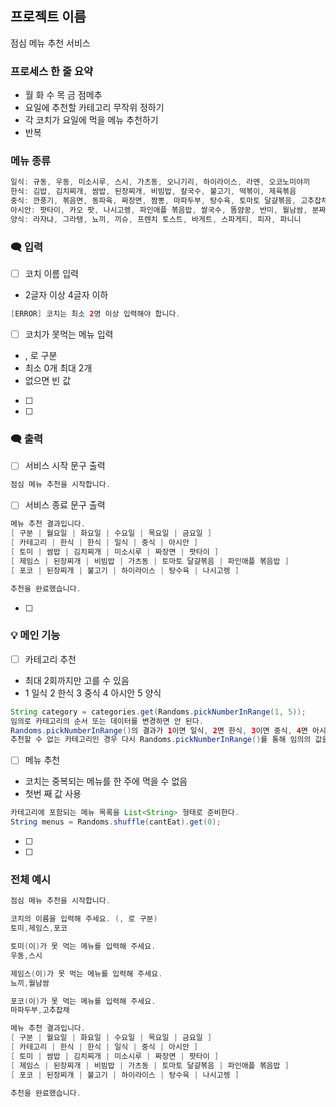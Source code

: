 ## 프로젝트 이름

점심 메뉴 추천 서비스

### 프로세스 한 줄 요약

- 월 화 수 목 금 점메추
- 요일에 추천할 카테고리 무작위 정하기
- 각 코치가 요일에 먹을 메뉴 추천하기
- 반복

### 메뉴 종류

```java
일식: 규동, 우동, 미소시루, 스시, 가츠동, 오니기리, 하이라이스, 라멘, 오코노미야끼
한식: 김밥, 김치찌개, 쌈밥, 된장찌개, 비빔밥, 칼국수, 불고기, 떡볶이, 제육볶음
중식: 깐풍기, 볶음면, 동파육, 짜장면, 짬뽕, 마파두부, 탕수육, 토마토 달걀볶음, 고추잡채
아시안: 팟타이, 카오 팟, 나시고렝, 파인애플 볶음밥, 쌀국수, 똠얌꿍, 반미, 월남쌈, 분짜
양식: 라자냐, 그라탱, 뇨끼, 끼슈, 프렌치 토스트, 바게트, 스파게티, 피자, 파니니
```

### 🗨️ 입력

- [ ]  코치 이름 입력
  - 2글자 이상 4글자 이하

   ```java
   [ERROR] 코치는 최소 2명 이상 입력해야 합니다.
   ```

- [ ]  코치가 못먹는 메뉴 입력
  - , 로 구분
  - 최소 0개 최대 2개
  - 없으면 빈 값
- [ ] 
- [ ] 

### 🗨️ 출력

- [ ]  서비스 시작 문구 출력

```java
점심 메뉴 추천을 시작합니다.
```

- [ ]  서비스 종료 문구 출력

```java
메뉴 추천 결과입니다.
[ 구분 | 월요일 | 화요일 | 수요일 | 목요일 | 금요일 ]
[ 카테고리 | 한식 | 한식 | 일식 | 중식 | 아시안 ]
[ 토미 | 쌈밥 | 김치찌개 | 미소시루 | 짜장면 | 팟타이 ]
[ 제임스 | 된장찌개 | 비빔밥 | 가츠동 | 토마토 달걀볶음 | 파인애플 볶음밥 ]
[ 포코 | 된장찌개 | 불고기 | 하이라이스 | 탕수육 | 나시고렝 ]

추천을 완료했습니다.
```

- [ ] 

### 💡 메인 기능

- [ ]  카테고리 추천
  - 최대 2회까지만 고를 수 있음
  - 1 일식 2 한식 3 중식 4 아시안 5 양식

   ```java
   String category = categories.get(Randoms.pickNumberInRange(1, 5));
   임의로 카테고리의 순서 또는 데이터를 변경하면 안 된다.
   Randoms.pickNumberInRange()의 결과가 1이면 일식, 2면 한식, 3이면 중식, 4면 아시안, 5면 양식을 추천해야 한다.
   추천할 수 없는 카테고리인 경우 다시 Randoms.pickNumberInRange()를 통해 임의의 값을 생성해서 추천할 카테고리를 정해야 한다.
   ```

- [ ]  메뉴 추천
  - 코치는 중복되는 메뉴를 한 주에 먹을 수 없음
  - 첫번 째 값 사용

   ```java
   카테고리에 포함되는 메뉴 목록을 List<String> 형태로 준비한다.
   String menus = Randoms.shuffle(cantEat).get(0);
   ```

- [ ] 
- [ ] 

### 전체 예시

```java
점심 메뉴 추천을 시작합니다.

코치의 이름을 입력해 주세요. (, 로 구분)
토미,제임스,포코

토미(이)가 못 먹는 메뉴를 입력해 주세요.
우동,스시

제임스(이)가 못 먹는 메뉴를 입력해 주세요.
뇨끼,월남쌈

포코(이)가 못 먹는 메뉴를 입력해 주세요.
마파두부,고추잡채

메뉴 추천 결과입니다.
[ 구분 | 월요일 | 화요일 | 수요일 | 목요일 | 금요일 ]
[ 카테고리 | 한식 | 한식 | 일식 | 중식 | 아시안 ]
[ 토미 | 쌈밥 | 김치찌개 | 미소시루 | 짜장면 | 팟타이 ]
[ 제임스 | 된장찌개 | 비빔밥 | 가츠동 | 토마토 달걀볶음 | 파인애플 볶음밥 ]
[ 포코 | 된장찌개 | 불고기 | 하이라이스 | 탕수육 | 나시고렝 ]

추천을 완료했습니다.
```
